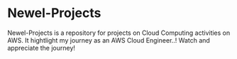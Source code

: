 # Newel-Projects
Newel-Projects is a repository for projects on Cloud Computing activities on AWS.
It hightlight my journey as an AWS Cloud Engineer..!
Watch and appreciate the journey!
